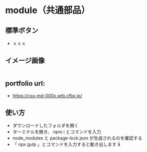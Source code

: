 # module（共通部品）

## 標準ボタン

- ｘｘｘ

## イメージ画像

<img src="https://css-md-000x.wtb.cfbx.jp/images/md-xxx-00.jpg" alt="" title="" width="">

## portfolio url:

- https://css-md-000x.wtb.cfbx.jp/

## 使い方

- ダウンロードしたフォルダを開く
- ターミナルを開き、 npm i とコマンドを入力
- node_modules と package-lock.json が生成されるのを確認する
- 「 npx gulp 」とコマンドを入力すると動き出します
  å
